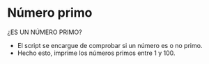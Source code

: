 # Número primo

¿ES UN NÚMERO PRIMO?
 
 * El script se encargue de comprobar si un número es o no primo.
 * Hecho esto, imprime los números primos entre 1 y 100.
